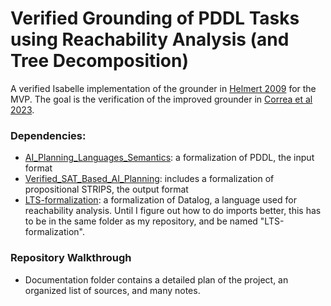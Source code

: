 # Verified Grounding of PDDL Tasks using Reachability Analysis (and Tree Decomposition)
A verified Isabelle implementation of the grounder in [Helmert 2009](https://www.sciencedirect.com/science/article/pii/S0004370208001926) for the MVP. The goal is the verification of the improved grounder in [Correa et al 2023](https://ai.dmi.unibas.ch/papers/correa-et-al-icaps2023.pdf).

### Dependencies:
- [AI_Planning_Languages_Semantics](https://www.isa-afp.org/entries/AI_Planning_Languages_Semantics.html): a formalization of PDDL, the input format
 - [Verified_SAT_Based_AI_Planning](https://www.isa-afp.org/entries/Verified_SAT_Based_AI_Planning.html): includes a formalization of propositional STRIPS, the output format
 - [LTS-formalization](https://github.com/anderssch/LTS-formalization): a formalization of Datalog, a language used for reachability analysis. Until I figure out how to do imports better, this has to be in the same folder as my repository, and be named "LTS-formalization".

### Repository Walkthrough
- Documentation folder contains a detailed plan of the project, an organized list of sources, and many notes.
